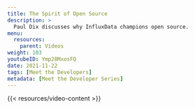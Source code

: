 ```yaml
---
title: The Spirit of Open Source
description: >
  Paul Dix discusses why InfluxData champions open source.
menu:
  resources:
    parent: Videos
weight: 103
youtubeID: Ymp28MxosFQ
date: 2021-11-22
tags: [Meet the Developers]
metadata: [Meet the Developer Series]
---
```


{{< resources/video-content >}}
